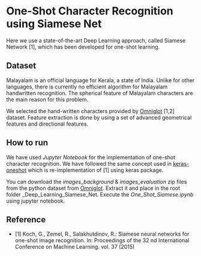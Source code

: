 # One-Shot Character Recognition using Siamese Net

Here we use a state-of-the-art Deep Learning approach, called Siamese
Network [1], which has been developed for one-shot learning.


## Dataset

Malayalam is an official language for Kerala, a state of India. Unlike for other
languages, there is currently no efficient algorithm for Malayalam handwritten
recognition. The spherical feature of Malayalam characters are the main reason
for this problem.

We selected the hand-written characters provided by [Omniglot](https://github.com/brendenlake/omniglot) [1,2] dataset.
Feature extraction is done by using a set of advanced geometrical features and directional features.

## How to run

We have used _Jupyter Notebook_ for the implementation of one-shot character recognition. We have followed  the same concept  used in [keras-oneshot](https://github.com/sorenbouma/keras-oneshot) which is re-implementation of [1] using keras package.

You can download the _images_background_ & _images_evaluation_ zip files from the python dataset from [Omniglot](https://github.com/brendenlake/omniglot). Extract it and place in the root folder _Deep_Learning_Siamese_Net.  Execute the _One_Shot_Siamese.ipynb_ using jupyter notebook.


## Reference

* [1] Koch, G., Zemel, R., Salakhutdinov, R.: Siamese neural networks for one-shot image recognition. In: Proceedings of the 32 nd International Conference on Machine
Learning. vol. 37 (2015)
